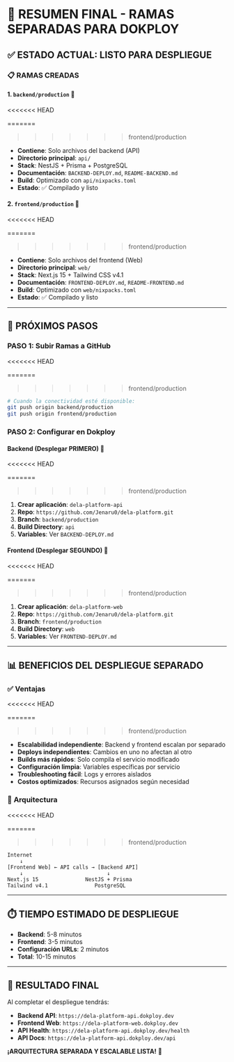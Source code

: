 # 🚀 RESUMEN FINAL - RAMAS SEPARADAS PARA DOKPLOY

## ✅ ESTADO ACTUAL: LISTO PARA DESPLIEGUE

### 📋 RAMAS CREADAS

#### 1. **`backend/production`** 🔧
<<<<<<< HEAD

=======
>>>>>>> frontend/production
- **Contiene**: Solo archivos del backend (API)
- **Directorio principal**: `api/`
- **Stack**: NestJS + Prisma + PostgreSQL
- **Documentación**: `BACKEND-DEPLOY.md`, `README-BACKEND.md`
- **Build**: Optimizado con `api/nixpacks.toml`
- **Estado**: ✅ Compilado y listo

#### 2. **`frontend/production`** 🎨
<<<<<<< HEAD

=======
>>>>>>> frontend/production
- **Contiene**: Solo archivos del frontend (Web)
- **Directorio principal**: `web/`
- **Stack**: Next.js 15 + Tailwind CSS v4.1
- **Documentación**: `FRONTEND-DEPLOY.md`, `README-FRONTEND.md`
- **Build**: Optimizado con `web/nixpacks.toml`
- **Estado**: ✅ Compilado y listo

---

## 🔄 PRÓXIMOS PASOS

### **PASO 1: Subir Ramas a GitHub**
<<<<<<< HEAD

=======
>>>>>>> frontend/production
```bash
# Cuando la conectividad esté disponible:
git push origin backend/production
git push origin frontend/production
```

### **PASO 2: Configurar en Dokploy**

#### **Backend (Desplegar PRIMERO)** 🔧
<<<<<<< HEAD

=======
>>>>>>> frontend/production
1. **Crear aplicación**: `dela-platform-api`
2. **Repo**: `https://github.com/Jenaru0/dela-platform.git`
3. **Branch**: `backend/production`
4. **Build Directory**: `api`
5. **Variables**: Ver `BACKEND-DEPLOY.md`

#### **Frontend (Desplegar SEGUNDO)** 🎨
<<<<<<< HEAD

=======
>>>>>>> frontend/production
1. **Crear aplicación**: `dela-platform-web`
2. **Repo**: `https://github.com/Jenaru0/dela-platform.git`
3. **Branch**: `frontend/production`
4. **Build Directory**: `web`
5. **Variables**: Ver `FRONTEND-DEPLOY.md`

---

## 📊 BENEFICIOS DEL DESPLIEGUE SEPARADO

### ✅ **Ventajas**
<<<<<<< HEAD

=======
>>>>>>> frontend/production
- **Escalabilidad independiente**: Backend y frontend escalan por separado
- **Deploys independientes**: Cambios en uno no afectan al otro
- **Builds más rápidos**: Solo compila el servicio modificado
- **Configuración limpia**: Variables específicas por servicio
- **Troubleshooting fácil**: Logs y errores aislados
- **Costos optimizados**: Recursos asignados según necesidad

### 🎯 **Arquitectura**
<<<<<<< HEAD

=======
>>>>>>> frontend/production
```
Internet
    ↓
[Frontend Web] ← API calls → [Backend API]
    ↓                           ↓
Next.js 15               NestJS + Prisma
Tailwind v4.1               PostgreSQL
```

---

## ⏱️ TIEMPO ESTIMADO DE DESPLIEGUE

- **Backend**: 5-8 minutos
- **Frontend**: 3-5 minutos
- **Configuración URLs**: 2 minutos
- **Total**: 10-15 minutos

---

## 🎉 RESULTADO FINAL

Al completar el despliegue tendrás:

- **Backend API**: `https://dela-platform-api.dokploy.dev`
- **Frontend Web**: `https://dela-platform-web.dokploy.dev`
- **API Health**: `https://dela-platform-api.dokploy.dev/health`
- **API Docs**: `https://dela-platform-api.dokploy.dev/api`

**¡ARQUITECTURA SEPARADA Y ESCALABLE LISTA!** 🚀
